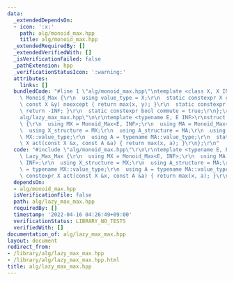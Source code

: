 ```yaml
---
data:
  _extendedDependsOn:
  - icon: ':x:'
    path: alg/monoid_max.hpp
    title: alg/monoid_max.hpp
  _extendedRequiredBy: []
  _extendedVerifiedWith: []
  _isVerificationFailed: false
  _pathExtension: hpp
  _verificationStatusIcon: ':warning:'
  attributes:
    links: []
  bundledCode: "#line 1 \"alg/monoid_max.hpp\"\ntemplate <class X, X INF>\r\nstruct\
    \ Monoid_Max {\r\n  using value_type = X;\r\n  static constexpr X op(const X &x,\
    \ const X &y) noexcept { return max(x, y); }\r\n  static constexpr X unit() {\
    \ return -INF; }\r\n  static constexpr bool commute = true;\r\n};\r\n#line 2 \"\
    alg/lazy_max_max.hpp\"\n\r\ntemplate <typename E, E INF>\r\nstruct Lazy_Max_Max\
    \ {\r\n  using MX = Monoid_Max<E, INF>;\r\n  using MA = Monoid_Max<E, INF>;\r\n\
    \  using X_structure = MX;\r\n  using A_structure = MA;\r\n  using X = typename\
    \ MX::value_type;\r\n  using A = typename MA::value_type;\r\n  static constexpr\
    \ X act(const X &x, const A &a) { return max(x, a); }\r\n};\r\n"
  code: "#include \"alg/monoid_max.hpp\"\r\n\r\ntemplate <typename E, E INF>\r\nstruct\
    \ Lazy_Max_Max {\r\n  using MX = Monoid_Max<E, INF>;\r\n  using MA = Monoid_Max<E,\
    \ INF>;\r\n  using X_structure = MX;\r\n  using A_structure = MA;\r\n  using X\
    \ = typename MX::value_type;\r\n  using A = typename MA::value_type;\r\n  static\
    \ constexpr X act(const X &x, const A &a) { return max(x, a); }\r\n};\r\n"
  dependsOn:
  - alg/monoid_max.hpp
  isVerificationFile: false
  path: alg/lazy_max_max.hpp
  requiredBy: []
  timestamp: '2022-04-16 04:26:49+09:00'
  verificationStatus: LIBRARY_NO_TESTS
  verifiedWith: []
documentation_of: alg/lazy_max_max.hpp
layout: document
redirect_from:
- /library/alg/lazy_max_max.hpp
- /library/alg/lazy_max_max.hpp.html
title: alg/lazy_max_max.hpp
---
```

